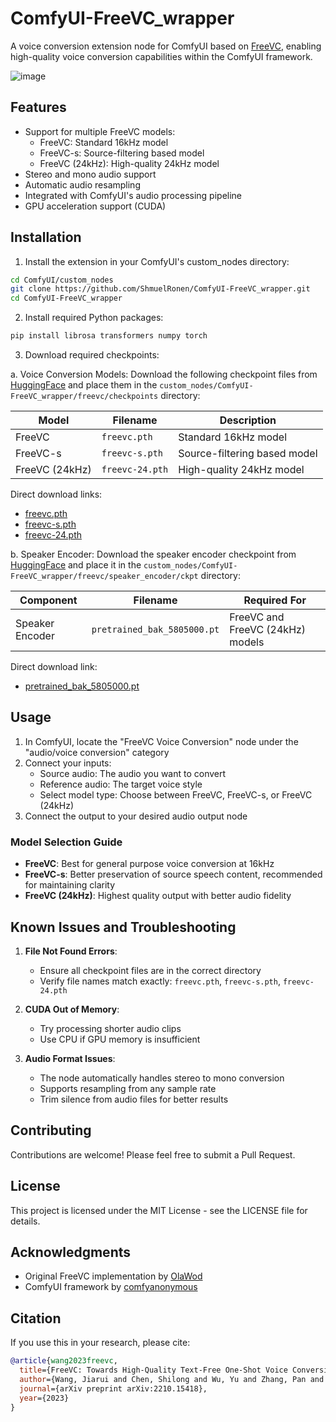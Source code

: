 # ComfyUI-FreeVC_wrapper

A voice conversion extension node for ComfyUI based on [FreeVC](https://github.com/OlaWod/FreeVC), enabling high-quality voice conversion capabilities within the ComfyUI framework.

![image](https://github.com/user-attachments/assets/f4d2ef79-7910-4064-9813-3a628d589284)


## Features

- Support for multiple FreeVC models:
  - FreeVC: Standard 16kHz model
  - FreeVC-s: Source-filtering based model
  - FreeVC (24kHz): High-quality 24kHz model
- Stereo and mono audio support
- Automatic audio resampling
- Integrated with ComfyUI's audio processing pipeline
- GPU acceleration support (CUDA)

## Installation

1. Install the extension in your ComfyUI's custom_nodes directory:
```bash
cd ComfyUI/custom_nodes
git clone https://github.com/ShmuelRonen/ComfyUI-FreeVC_wrapper.git
cd ComfyUI-FreeVC_wrapper
```

2. Install required Python packages:
```bash
pip install librosa transformers numpy torch
```

3. Download required checkpoints:

a. Voice Conversion Models:
Download the following checkpoint files from [HuggingFace](https://huggingface.co/spaces/OlaWod/FreeVC/tree/main/checkpoints) and place them in the `custom_nodes/ComfyUI-FreeVC_wrapper/freevc/checkpoints` directory:

| Model | Filename | Description |
|-------|----------|-------------|
| FreeVC | `freevc.pth` | Standard 16kHz model |
| FreeVC-s | `freevc-s.pth` | Source-filtering based model |
| FreeVC (24kHz) | `freevc-24.pth` | High-quality 24kHz model |

Direct download links:
- [freevc.pth](https://huggingface.co/spaces/OlaWod/FreeVC/resolve/main/checkpoints/freevc.pth)
- [freevc-s.pth](https://huggingface.co/spaces/OlaWod/FreeVC/resolve/main/checkpoints/freevc-s.pth)
- [freevc-24.pth](https://huggingface.co/spaces/OlaWod/FreeVC/resolve/main/checkpoints/freevc-24.pth)

b. Speaker Encoder:
Download the speaker encoder checkpoint from [HuggingFace](https://huggingface.co/spaces/OlaWod/FreeVC/tree/main/speaker_encoder/ckpt) and place it in the `custom_nodes/ComfyUI-FreeVC_wrapper/freevc/speaker_encoder/ckpt` directory:

| Component | Filename | Required For |
|-----------|----------|--------------|
| Speaker Encoder | `pretrained_bak_5805000.pt` | FreeVC and FreeVC (24kHz) models |

Direct download link:
- [pretrained_bak_5805000.pt](https://huggingface.co/spaces/OlaWod/FreeVC/resolve/main/speaker_encoder/ckpt/pretrained_bak_5805000.pt)


## Usage

1. In ComfyUI, locate the "FreeVC Voice Conversion" node under the "audio/voice conversion" category
2. Connect your inputs:
   - Source audio: The audio you want to convert
   - Reference audio: The target voice style
   - Select model type: Choose between FreeVC, FreeVC-s, or FreeVC (24kHz)
3. Connect the output to your desired audio output node

### Model Selection Guide

- **FreeVC**: Best for general purpose voice conversion at 16kHz
- **FreeVC-s**: Better preservation of source speech content, recommended for maintaining clarity
- **FreeVC (24kHz)**: Highest quality output with better audio fidelity

## Known Issues and Troubleshooting

1. **File Not Found Errors**:
   - Ensure all checkpoint files are in the correct directory
   - Verify file names match exactly: `freevc.pth`, `freevc-s.pth`, `freevc-24.pth`

2. **CUDA Out of Memory**:
   - Try processing shorter audio clips
   - Use CPU if GPU memory is insufficient

3. **Audio Format Issues**:
   - The node automatically handles stereo to mono conversion
   - Supports resampling from any sample rate
   - Trim silence from audio files for better results

## Contributing

Contributions are welcome! Please feel free to submit a Pull Request.

## License

This project is licensed under the MIT License - see the LICENSE file for details.

## Acknowledgments

- Original FreeVC implementation by [OlaWod](https://github.com/OlaWod/FreeVC)
- ComfyUI framework by [comfyanonymous](https://github.com/comfyanonymous/ComfyUI)

## Citation

If you use this in your research, please cite:
```bibtex
@article{wang2023freevc,
  title={FreeVC: Towards High-Quality Text-Free One-Shot Voice Conversion},
  author={Wang, Jiarui and Chen, Shilong and Wu, Yu and Zhang, Pan and Xie, Lei},
  journal={arXiv preprint arXiv:2210.15418},
  year={2023}
}
```
